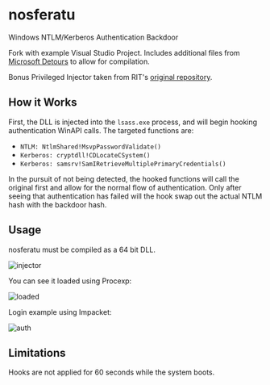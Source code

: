 
# nosferatu

Windows NTLM/Kerberos Authentication Backdoor 

Fork with example Visual Studio Project. Includes additional files from [Microsoft Detours](https://github.com/microsoft/Detours) to allow for compilation.

Bonus Privileged Injector taken from RIT's [original repository](https://github.com/RITRedteam/nosferatu/blob/master/privileged-injector/Source.cpp).

## How it Works

First, the DLL is injected into the `lsass.exe` process, and will begin hooking authentication WinAPI calls. The targeted functions are:

- `NTLM: NtlmShared!MsvpPasswordValidate()`
- `Kerberos: cryptdll!CDLocateCSystem()`
- `Kerberos: samsrv!SamIRetrieveMultiplePrimaryCredentials()`

In the pursuit of not being detected, the hooked functions will call the original first and allow for the normal flow of authentication. Only after seeing that authentication has failed will the hook swap out the actual NTLM hash with the backdoor hash.

## Usage

nosferatu must be compiled as a 64 bit DLL. 

![injector](photos/injector.png)

You can see it loaded using Procexp:

![loaded](photos/loaded.png)

Login example using Impacket:

![auth](photos/auth.png)

## Limitations
Hooks are not applied for 60 seconds while the system boots.
